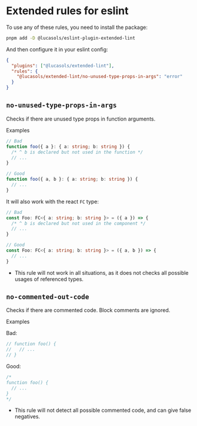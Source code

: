 # Extended rules for eslint

To use any of these rules, you need to install the package:

```sh
pnpm add -D @lucasols/eslint-plugin-extended-lint
```

And then configure it in your eslint config:

```json
{
  "plugins": ["@lucasols/extended-lint"],
  "rules": {
    "@lucasols/extended-lint/no-unused-type-props-in-args": "error"
  }
}
```

## `no-unused-type-props-in-args`

Checks if there are unused type props in function arguments.

Examples

```ts
// Bad
function foo({ a }: { a: string; b: string }) {
  /* ^ b is declared but not used in the function */
  // ...
}

// Good
function foo({ a, b }: { a: string; b: string }) {
  // ...
}
```

It will also work with the react `FC` type:

```ts
// Bad
const Foo: FC<{ a: string; b: string }> = ({ a }) => {
  /* ^ b is declared but not used in the component */
  // ...
}

// Good
const Foo: FC<{ a: string; b: string }> = ({ a, b }) => {
  // ...
}
```

- This rule will not work in all situations, as it does not checks all possible usages of referenced types.

## `no-commented-out-code`

Checks if there are commented code. Block comments are ignored.

Examples

Bad:

```ts
// function foo() {
//   // ...
// }
```

Good:

```ts
/*
function foo() {
  // ...
}
*/
```

- This rule will not detect all possible commented code, and can give false negatives.
